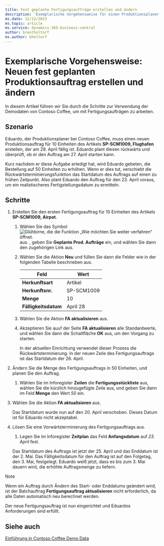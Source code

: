 ```yaml
---
title: Fest geplante Fertigungsaufträge erstellen und ändern
description: 'Exemplarische Vorgehensweise für einen Produktionsplaner bei Contoso Coffee, der einen fest geplanten Produktionsauftrag erstellen und ihn dann ändern möchte.'
ms.date: 12/12/2023
ms.topic: article
ms.service: dynamics-365-business-central
author: brentholtorf
ms.author: bholtorf
---
```


# Exemplarische Vorgehensweise: Neuen fest geplanten Produktionsauftrag erstellen und ändern

In diesem Artikel führen wir Sie durch die Schritte zur Verwendung der Demodaten von Contoso Coffee, um mit Fertigungsaufträgen zu arbeiten.  

## Szenario

Eduardo, der Produktionsplaner bei Contoso Coffee, muss einen neuen Produktionsauftrag für 10 Einheiten des Artikels **SP-SCM1009, Flughafen** erstellen, der am 28. April fällig ist. Eduardo plant diesen rückwärts und überprüft, ob er den Auftrag am 27. April starten kann.  

Kurz nachdem er diese Aufgabe erledigt hat, wird Eduardo gebeten, die Bestellung auf 50 Einheiten zu erhöhen. Wenn er dies tut, verschiebt die Rückwärtsterminierungsfunktion das Startdatum des Auftrags auf einen zu frühen Zeitpunkt. Also plant Eduardo den Auftrag für den 23. April voraus, um ein realistischeres Fertigstellungsdatum zu ermitteln.  

## Schritte

1. Erstellen Sie den ersten Fertigungsauftrag für 10 Einheiten des Artikels **SP-SCM1009, Airpot**.

    1. Wählen Sie das Symbol ![Glühbirne, die die Funktion „Wie möchten Sie weiter verfahren“ öffnet.](../../media/ui-search/search_small.png "Tell me-Funktion") aus. , geben Sie **Geplante Prod. Aufträge** ein, und wählen Sie dann den zugehörigen Link aus.  

    2. Wählen Sie die Aktion **Neu** und füllen Sie dann die Felder wie in der folgenden Tabelle beschrieben aus.  

        |Feld  |Wert  |
        |---------|---------|
        |**Herkunftsart** |Artikel|
        |**Herkunftsnr.** |SP-SCM1009|
        |**Menge** |10|
        |**Fälligkeitsdatum**|April 28  |

    3. Wählen Sie die Aktion **FA aktualisieren** aus.  

    4. Akzeptieren Sie auuf der Seite **FA aktualisieren** alle Standardwerte, und wählen Sie dann die Schaltfläche **OK** aus, um den Vorgang zu starten.  

        In der aktuellen Einrichtung verwendet dieser Prozess die Rückwärtsterminierung. In der neuen Zeile des Fertigungsauftrags ist das Startdatum der 26. April.  

2. Ändern Sie die Menge des Fertigungsauftrags in 50 Einheiten, und planen Sie den Auftrag.  

    1. Wählen Sie im Inforegister **Zeilen** die **Fertigungsstückliste** aus, wählen Sie die kürzlich hinzugefügte Zeile aus, und geben Sie dann im Feld **Menge** den Wert *50* ein.  

3. Wählen Sie die Aktion **FA aktualisieren** aus.  

    Das Startdatum wurde nun auf den 20. April verschoben. Dieses Datum ist für Eduardo nicht akzeptabel.

4. Lösen Sie eine Vorwärtsterminierung des Fertigungsauftrags aus.

    1. Legen Sie im Inforegister **Zeitplan** das Feld **Anfangsdatum** auf *23. April* fest.

    Das Startdatum des Auftrags ist jetzt der 25. April und das Enddatum ist der 2. Mai. Das Fälligkeitsdatum für den Auftrag ist auf den Folgetag, den 3. Mai, festgelegt. Eduardo weiß jetzt, dass es bis zum 3. Mai dauern wird, die erhöhte Auftragsmenge zu liefern.

> [!NOTE]
> Wenn ein Auftrag durch Ändern des Start- oder Enddatums geändert wird, ist der Batchauftrag **Fertigungsauftrag aktualisieren** nicht erforderlich, da alle Daten automatisch neu berechnet werden.

Der neue Fertigungsauftrag ist nun eingerichtet und Eduardos Anforderungen sind erfüllt.  

## Siehe auch

[Einführung in Contoso Coffee Demo Data](../contoso-coffee-intro.md)  
